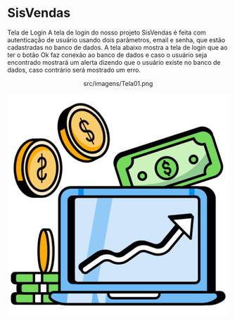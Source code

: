 # SisVendas
Tela de Login
<h>A tela de login do nosso projeto SisVendas é feita com autenticação de usuário usando dois parâmetros, email e senha, que estão cadastradas no banco de dados. A tela abaixo mostra a tela de login que ao ter o botão Ok faz conexão ao banco de dados e caso o usuário seja encontrado mostrará um alerta dizendo que o usuário existe no banco de dados, caso contrário será mostrado um erro.</h>

<div align="center">

 src/imagens/Tela01.png
  
</div>

<div align="center">

![logo](./doc/icon.png)

</div>

